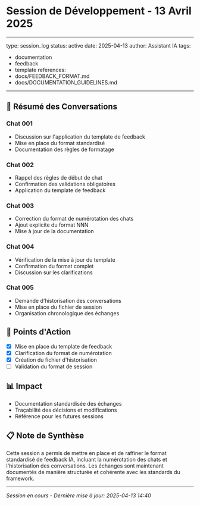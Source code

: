 # Session de Développement - 13 Avril 2025

---
type: session_log
status: active
date: 2025-04-13
author: Assistant IA
tags:
  - documentation
  - feedback
  - template
references:
  - docs/FEEDBACK_FORMAT.md
  - docs/DOCUMENTATION_GUIDELINES.md
---

## 📝 Résumé des Conversations

### Chat 001
- Discussion sur l'application du template de feedback
- Mise en place du format standardisé
- Documentation des règles de formatage

### Chat 002
- Rappel des règles de début de chat
- Confirmation des validations obligatoires
- Application du template de feedback

### Chat 003
- Correction du format de numérotation des chats
- Ajout explicite du format NNN
- Mise à jour de la documentation

### Chat 004
- Vérification de la mise à jour du template
- Confirmation du format complet
- Discussion sur les clarifications

### Chat 005
- Demande d'historisation des conversations
- Mise en place du fichier de session
- Organisation chronologique des échanges

## 🎯 Points d'Action
- [x] Mise en place du template de feedback
- [x] Clarification du format de numérotation
- [x] Création du fichier d'historisation
- [ ] Validation du format de session

## 📊 Impact
- Documentation standardisée des échanges
- Traçabilité des décisions et modifications
- Référence pour les futures sessions

## 📋 Note de Synthèse
Cette session a permis de mettre en place et de raffiner le format standardisé de feedback IA, 
incluant la numérotation des chats et l'historisation des conversations. Les échanges sont 
maintenant documentés de manière structurée et cohérente avec les standards du framework.

---
*Session en cours - Dernière mise à jour: 2025-04-13 14:40*